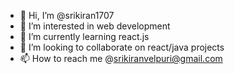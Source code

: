 - 👋 Hi, I’m @srikiran1707
- 👀 I’m interested in web development
- 🌱 I’m currently learning react.js
- 💞️ I’m looking to collaborate on react/java projects
- 📫 How to reach me @srikiranvelpuri@gmail.com
